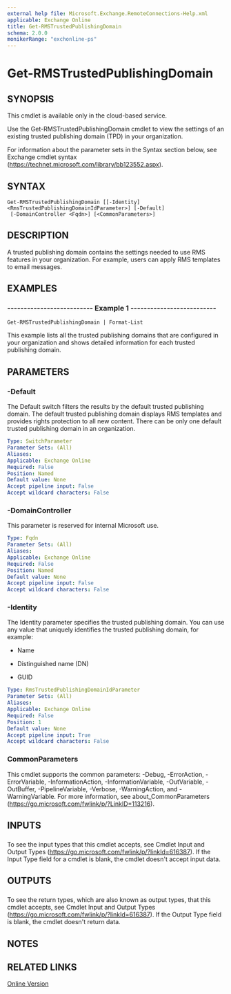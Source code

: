 ```yaml
---
external help file: Microsoft.Exchange.RemoteConnections-Help.xml
applicable: Exchange Online
title: Get-RMSTrustedPublishingDomain
schema: 2.0.0
monikerRange: "exchonline-ps"
---
```


# Get-RMSTrustedPublishingDomain

## SYNOPSIS
This cmdlet is available only in the cloud-based service.

Use the Get-RMSTrustedPublishingDomain cmdlet to view the settings of an existing trusted publishing domain (TPD) in your organization.

For information about the parameter sets in the Syntax section below, see Exchange cmdlet syntax (https://technet.microsoft.com/library/bb123552.aspx).

## SYNTAX

```
Get-RMSTrustedPublishingDomain [[-Identity] <RmsTrustedPublishingDomainIdParameter>] [-Default]
 [-DomainController <Fqdn>] [<CommonParameters>]
```

## DESCRIPTION
A trusted publishing domain contains the settings needed to use RMS features in your organization. For example, users can apply RMS templates to email messages.

## EXAMPLES

### -------------------------- Example 1 --------------------------
```
Get-RMSTrustedPublishingDomain | Format-List
```

This example lists all the trusted publishing domains that are configured in your organization and shows detailed information for each trusted publishing domain.

## PARAMETERS

### -Default
The Default switch filters the results by the default trusted publishing domain. The default trusted publishing domain displays RMS templates and provides rights protection to all new content. There can be only one default trusted publishing domain in an organization.

```yaml
Type: SwitchParameter
Parameter Sets: (All)
Aliases:
Applicable: Exchange Online
Required: False
Position: Named
Default value: None
Accept pipeline input: False
Accept wildcard characters: False
```

### -DomainController
This parameter is reserved for internal Microsoft use.

```yaml
Type: Fqdn
Parameter Sets: (All)
Aliases:
Applicable: Exchange Online
Required: False
Position: Named
Default value: None
Accept pipeline input: False
Accept wildcard characters: False
```

### -Identity
The Identity parameter specifies the trusted publishing domain. You can use any value that uniquely identifies the trusted publishing domain, for example:

- Name

- Distinguished name (DN)

- GUID

```yaml
Type: RmsTrustedPublishingDomainIdParameter
Parameter Sets: (All)
Aliases:
Applicable: Exchange Online
Required: False
Position: 1
Default value: None
Accept pipeline input: True
Accept wildcard characters: False
```

### CommonParameters
This cmdlet supports the common parameters: -Debug, -ErrorAction, -ErrorVariable, -InformationAction, -InformationVariable, -OutVariable, -OutBuffer, -PipelineVariable, -Verbose, -WarningAction, and -WarningVariable. For more information, see about_CommonParameters (https://go.microsoft.com/fwlink/p/?LinkID=113216).

## INPUTS

###  
To see the input types that this cmdlet accepts, see Cmdlet Input and Output Types (https://go.microsoft.com/fwlink/p/?linkId=616387). If the Input Type field for a cmdlet is blank, the cmdlet doesn't accept input data.

## OUTPUTS

###  
To see the return types, which are also known as output types, that this cmdlet accepts, see Cmdlet Input and Output Types (https://go.microsoft.com/fwlink/p/?linkId=616387). If the Output Type field is blank, the cmdlet doesn't return data.

## NOTES

## RELATED LINKS

[Online Version](https://technet.microsoft.com/library/69499195-f08f-41bd-b0ed-443688410b12.aspx)
